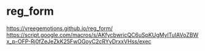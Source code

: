 # reg_form
 https://vreegemotions.github.io/reg_form/
https://script.google.com/macros/s/AKfycbwricQC6uSpKUgMylTuIAVoZBWx_p-OFP-Rj0fZeJeZkK25FwOGoyC2cRYyDrxxVHss/exec



